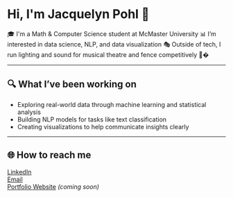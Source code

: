 # Hi, I'm Jacquelyn Pohl 👋

🎓 I'm a Math & Computer Science student at McMaster University 
📊 I’m interested in data science, NLP, and data visualization
🎭 Outside of tech, I run lighting and sound for musical theatre and fence competitively 🤺�

---

## 🔍 What I’ve been working on
- Exploring real-world data through machine learning and statistical analysis  
- Building NLP models for tasks like text classification 
- Creating visualizations to help communicate insights clearly

---

## 🌐 How to reach me
[LinkedIn](https://www.linkedin.com/in/jacquelyn-pohl/)  
[Email](mailto:jacpohl12@gmail.com)  
[Portfolio Website](https://Jackie-18.github.io) *(coming soon)*

<!--
**Jackie-18/Jackie-18** is a ✨ _special_ ✨ repository because its `README.md` (this file) appears on your GitHub profile.

Here are some ideas to get you started:

- 🔭 I’m currently working on ...
- 🌱 I’m currently learning ...
- 👯 I’m looking to collaborate on ...
- 🤔 I’m looking for help with ...
- 💬 Ask me about ...
- 📫 How to reach me: ...
- 😄 Pronouns: ...
- ⚡ Fun fact: ...
-->
